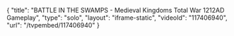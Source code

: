 {
    "title": "BATTLE IN THE SWAMPS - Medieval Kingdoms Total War 1212AD Gameplay",
    "type": "solo",
    "layout": "iframe-static",
    "videoId": "117406940",
    "url": "\/tvpembed\/117406940"
}